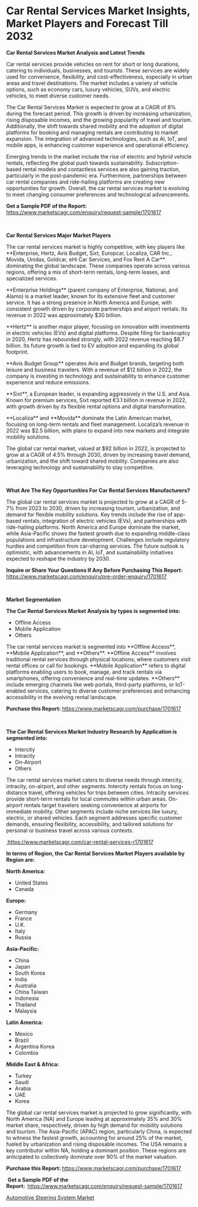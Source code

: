 <p><h1>Car Rental Services Market Insights, Market Players and Forecast Till 2032</h1></p><p><strong>Car Rental Services Market Analysis and Latest Trends</strong></p>
<p><p>Car rental services provide vehicles on rent for short or long durations, catering to individuals, businesses, and tourists. These services are widely used for convenience, flexibility, and cost-effectiveness, especially in urban areas and travel destinations. The market includes a variety of vehicle options, such as economy cars, luxury vehicles, SUVs, and electric vehicles, to meet diverse customer needs.</p><p>The Car Rental Services Market is expected to grow at a CAGR of 8% during the forecast period. This growth is driven by increasing urbanization, rising disposable incomes, and the growing popularity of travel and tourism. Additionally, the shift towards shared mobility and the adoption of digital platforms for booking and managing rentals are contributing to market expansion. The integration of advanced technologies, such as AI, IoT, and mobile apps, is enhancing customer experience and operational efficiency.</p><p>Emerging trends in the market include the rise of electric and hybrid vehicle rentals, reflecting the global push towards sustainability. Subscription-based rental models and contactless services are also gaining traction, particularly in the post-pandemic era. Furthermore, partnerships between car rental companies and ride-hailing platforms are creating new opportunities for growth. Overall, the car rental services market is evolving to meet changing consumer preferences and technological advancements.</p></p>
<p><strong>Get a Sample PDF of the Report:&nbsp;</strong> <a href="https://www.marketscagr.com/enquiry/request-sample/1701617?utm_campaign=1166&utm_medium=2&utm_source=Github&utm_content=ia&utm_term=22012025&utm_id=car-rental-services">https://www.marketscagr.com/enquiry/request-sample/1701617</a></p>
<p>&nbsp;</p>
<p><strong>Car Rental Services Major Market Players</strong></p>
<p><p>The car rental services market is highly competitive, with key players like **Enterprise, Hertz, Avis Budget, Sixt, Europcar, Localiza, CAR Inc., Movida, Unidas, Goldcar, eHi Car Services, and Fox Rent A Car** dominating the global landscape. These companies operate across various regions, offering a mix of short-term rentals, long-term leases, and specialized services.</p><p>**Enterprise Holdings** (parent company of Enterprise, National, and Alamo) is a market leader, known for its extensive fleet and customer service. It has a strong presence in North America and Europe, with consistent growth driven by corporate partnerships and airport rentals. Its revenue in 2022 was approximately $30 billion.</p><p>**Hertz** is another major player, focusing on innovation with investments in electric vehicles (EVs) and digital platforms. Despite filing for bankruptcy in 2020, Hertz has rebounded strongly, with 2022 revenue reaching $8.7 billion. Its future growth is tied to EV adoption and expanding its global footprint.</p><p>**Avis Budget Group** operates Avis and Budget brands, targeting both leisure and business travelers. With a revenue of $12 billion in 2022, the company is investing in technology and sustainability to enhance customer experience and reduce emissions.</p><p>**Sixt**, a European leader, is expanding aggressively in the U.S. and Asia. Known for premium services, Sixt reported €3.1 billion in revenue in 2022, with growth driven by its flexible rental options and digital transformation.</p><p>**Localiza** and **Movida** dominate the Latin American market, focusing on long-term rentals and fleet management. Localiza’s revenue in 2022 was $2.5 billion, with plans to expand into new markets and integrate mobility solutions.</p><p>The global car rental market, valued at $92 billion in 2022, is projected to grow at a CAGR of 4.5% through 2030, driven by increasing travel demand, urbanization, and the shift toward shared mobility. Companies are also leveraging technology and sustainability to stay competitive.</p></p>
<p>&nbsp;</p>
<p><strong>What Are The Key Opportunities For Car Rental Services Manufacturers?</strong></p>
<p><p>The global car rental services market is projected to grow at a CAGR of 5-7% from 2023 to 2030, driven by increasing tourism, urbanization, and demand for flexible mobility solutions. Key trends include the rise of app-based rentals, integration of electric vehicles (EVs), and partnerships with ride-hailing platforms. North America and Europe dominate the market, while Asia-Pacific shows the fastest growth due to expanding middle-class populations and infrastructure development. Challenges include regulatory hurdles and competition from car-sharing services. The future outlook is optimistic, with advancements in AI, IoT, and sustainability initiatives expected to reshape the industry by 2030.</p></p>
<p><strong>Inquire or Share Your Questions If Any Before Purchasing This Report:</strong> <a href="https://www.marketscagr.com/enquiry/pre-order-enquiry/1701617?utm_campaign=1166&utm_medium=2&utm_source=Github&utm_content=ia&utm_term=22012025&utm_id=car-rental-services">https://www.marketscagr.com/enquiry/pre-order-enquiry/1701617</a></p>
<p>&nbsp;</p>
<p><strong>Market Segmentation</strong></p>
<p><strong>The Car Rental Services Market Analysis by types is segmented into:</strong></p>
<p><ul><li>Offline Access</li><li>Mobile Application</li><li>Others</li></ul></p>
<p><p>The car rental services market is segmented into **Offline Access**, **Mobile Application**, and **Others**. **Offline Access** involves traditional rental services through physical locations, where customers visit rental offices or call for bookings. **Mobile Application** refers to digital platforms enabling users to book, manage, and track rentals via smartphones, offering convenience and real-time updates. **Others** include emerging channels like web portals, third-party platforms, or IoT-enabled services, catering to diverse customer preferences and enhancing accessibility in the evolving rental landscape.</p></p>
<p><strong>Purchase this Report:&nbsp;</strong><a href="https://www.marketscagr.com/purchase/1701617?utm_campaign=1166&utm_medium=2&utm_source=Github&utm_content=ia&utm_term=22012025&utm_id=car-rental-services">https://www.marketscagr.com/purchase/1701617</a></p>
<p>&nbsp;</p>
<p><strong>The Car Rental Services Market Industry Research by Application is segmented into:</strong></p>
<p><ul><li>Intercity</li><li>Intracity</li><li>On-Airport</li><li>Others</li></ul></p>
<p><p>The car rental services market caters to diverse needs through intercity, intracity, on-airport, and other segments. Intercity rentals focus on long-distance travel, offering vehicles for trips between cities. Intracity services provide short-term rentals for local commutes within urban areas. On-airport rentals target travelers seeking convenience at airports for immediate mobility. Other segments include niche services like luxury, electric, or shared vehicles. Each segment addresses specific customer demands, ensuring flexibility, accessibility, and tailored solutions for personal or business travel across various contexts.</p></p>
<p><a href="https://www.marketscagr.com/car-rental-services-r1701617?utm_campaign=1166&utm_medium=2&utm_source=Github&utm_content=ia&utm_term=22012025&utm_id=car-rental-services">&nbsp;https://www.marketscagr.com/car-rental-services-r1701617</a></p>
<p><strong>In terms of Region, the Car Rental Services Market Players available by Region are:</strong></p>
<p>
    <p> <strong> North America: </strong>
        <ul>
            <li>United States</li>
            <li>Canada</li>
        </ul>
        </p> 
    <p> <strong> Europe: </strong>
        <ul>
            <li>Germany</li>
            <li>France</li>
            <li>U.K.</li>
            <li>Italy</li>
            <li>Russia</li>
        </ul>
        </p> 
    <p> <strong> Asia-Pacific: </strong>
        <ul>
            <li>China</li>
            <li>Japan</li>
            <li>South Korea</li>
            <li>India</li>
            <li>Australia</li>
            <li>China Taiwan</li>
            <li>Indonesia</li>
            <li>Thailand</li>
            <li>Malaysia</li>
        </ul>
        </p> 
    <p> <strong> Latin America: </strong>
        <ul>
            <li>Mexico</li>
            <li>Brazil</li>
            <li>Argentina Korea</li>
            <li>Colombia</li>
        </ul>
        </p> 
    <p> <strong> Middle East & Africa: </strong>
        <ul>
            <li>Turkey</li>
            <li>Saudi</li>
            <li>Arabia</li>
            <li>UAE</li>
            <li>Korea</li>
        </ul>
    </p>
    </p>
<p><p>The global car rental services market is projected to grow significantly, with North America (NA) and Europe leading at approximately 35% and 30% market share, respectively, driven by high demand for mobility solutions and tourism. The Asia-Pacific (APAC) region, particularly China, is expected to witness the fastest growth, accounting for around 25% of the market, fueled by urbanization and rising disposable incomes. The USA remains a key contributor within NA, holding a dominant position. These regions are anticipated to collectively dominate over 90% of the market valuation.</p></p>
<p><strong>Purchase this Report: </strong><a href="https://www.marketscagr.com/purchase/1701617?utm_campaign=1166&utm_medium=2&utm_source=Github&utm_content=ia&utm_term=22012025&utm_id=car-rental-services">https://www.marketscagr.com/purchase/1701617</a></p>
<p>&nbsp;<strong>Get a Sample PDF of the Report:&nbsp;&nbsp;</strong><a href="https://www.marketscagr.com/enquiry/request-sample/1701617?utm_campaign=1166&utm_medium=2&utm_source=Github&utm_content=ia&utm_term=22012025&utm_id=car-rental-services">https://www.marketscagr.com/enquiry/request-sample/1701617</a></p>
<p><strong></strong></p>
<p><p><a href="https://github.com/castoriffic/Market-Research-Report-List-5/blob/main/automotive-steering-system-market.md?utm_campaign=1166&utm_medium=2&utm_source=Github&utm_content=ia&utm_term=22012025&utm_id=car-rental-services">Automotive Steering System Market</a></p></p>